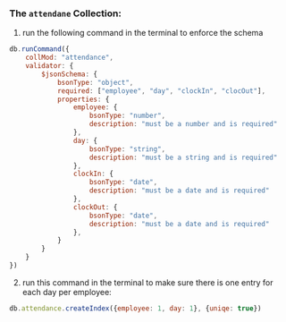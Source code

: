 ### The `attendane` Collection:

1. run the following command in the terminal to enforce the schema

```javascript
db.runCommand({
    collMod: "attendance",
    validator: {
        $jsonSchema: {
            bsonType: "object",
            required: ["employee", "day", "clockIn", "clocOut"],
            properties: {
                employee: {
                    bsonType: "number",
                    description: "must be a number and is required"
                },
                day: {
                    bsonType: "string",
                    description: "must be a string and is required"
                },
                clockIn: {
                    bsonType: "date",
                    description: "must be a date and is required"
                },
                clockOut: {
                    bsonType: "date",
                    description: "must be a date and is required"
                },
            }
        }
    }
})
```

2. run this command in the terminal to make sure there is one entry for each day per employee:

```javascript
db.attendance.createIndex({employee: 1, day: 1}, {uniqe: true})
```